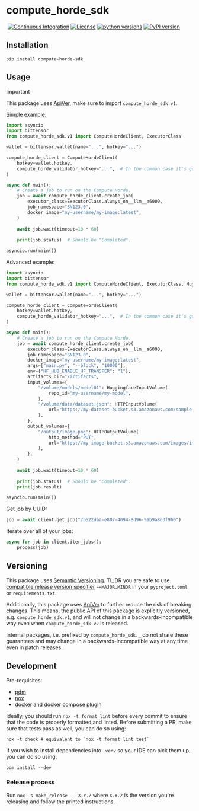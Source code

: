# compute_horde_sdk
&nbsp;[![Continuous Integration](https://github.com/backend-developers-ltd/compute-horde-sdk/workflows/Continuous%20Integration/badge.svg)](https://github.com/backend-developers-ltd/compute-horde-sdk/actions?query=workflow%3A%22Continuous+Integration%22)&nbsp;[![License](https://img.shields.io/pypi/l/compute_horde_sdk.svg?label=License)](https://pypi.python.org/pypi/compute_horde_sdk)&nbsp;[![python versions](https://img.shields.io/pypi/pyversions/compute_horde_sdk.svg?label=python%20versions)](https://pypi.python.org/pypi/compute_horde_sdk)&nbsp;[![PyPI version](https://img.shields.io/pypi/v/compute_horde_sdk.svg?label=PyPI%20version)](https://pypi.python.org/pypi/compute_horde_sdk)

## Installation

```
pip install compute-horde-sdk
```

## Usage

> [!IMPORTANT]
> This package uses [ApiVer](#versioning), make sure to import `compute_horde_sdk.v1`.

Simple example:

```python
import asyncio
import bittensor
from compute_horde_sdk.v1 import ComputeHordeClient, ExecutorClass

wallet = bittensor.wallet(name="...", hotkey="...")

compute_horde_client = ComputeHordeClient(
    hotkey=wallet.hotkey,
    compute_horde_validator_hotkey="...",  # In the common case it's going to be the same as the ss58 address of the hotkey above.
)

async def main():
    # Create a job to run on the Compute Horde.
    job = await compute_horde_client.create_job(
        executor_class=ExecutorClass.always_on__llm__a6000,
        job_namespace="SN123.0",
        docker_image="my-username/my-image:latest",
    )
    
    await job.wait(timeout=10 * 60)
    
    print(job.status)  # Should be "Completed".

asyncio.run(main())
```

Advanced example:

```python
import asyncio
import bittensor
from compute_horde_sdk.v1 import ComputeHordeClient, ExecutorClass, HuggingfaceInputVolume, HTTPInputVolume, HTTPOutputVolume

wallet = bittensor.wallet(name="...", hotkey="...")

compute_horde_client = ComputeHordeClient(
    hotkey=wallet.hotkey,
    compute_horde_validator_hotkey="...",  # In the common case it's going to be the same as the ss58 address of the hotkey above.
)

async def main():
    # Create a job to run on the Compute Horde.
    job = await compute_horde_client.create_job(
        executor_class=ExecutorClass.always_on__llm__a6000,
        job_namespace="SN123.0",
        docker_image="my-username/my-image:latest",
        args=["main.py", "--block", "10000"],
        env={"HF_HUB_ENABLE_HF_TRANSFER": "1"},
        artifacts_dir="/artifacts",
        input_volumes={
            "/volume/models/model01": HuggingfaceInputVolume(
                repo_id="my-username/my-model",
            ),
            "/volume/data/dataset.json": HTTPInputVolume(
                url="https://my-dataset-bucket.s3.amazonaws.com/sample-dataset/data.json",
            ),
        },
        output_volumes={
            "/output/image.png": HTTPOutputVolume(
                http_method="PUT",
                url="https://my-image-bucket.s3.amazonaws.com/images/image.png",
            ),
        },
    )
    
    await job.wait(timeout=10 * 60)
    
    print(job.status)  # Should be "Completed".
    print(job.result)

asyncio.run(main())
```

Get job by UUID:


```python
job = await client.get_job("7b522daa-e807-4094-8d96-99b9a863f960")
```

Iterate over all of your jobs:

```python
async for job in client.iter_jobs():
    process(job)
```

## Versioning

This package uses [Semantic Versioning](https://semver.org/spec/v2.0.0.html).
TL;DR you are safe to use [compatible release version specifier](https://packaging.python.org/en/latest/specifications/version-specifiers/#compatible-release) `~=MAJOR.MINOR` in your `pyproject.toml` or `requirements.txt`.

Additionally, this package uses [ApiVer](https://www.youtube.com/watch?v=FgcoAKchPjk) to further reduce the risk of breaking changes.
This means, the public API of this package is explicitly versioned, e.g. `compute_horde_sdk.v1`, and will not change in a backwards-incompatible way even when `compute_horde_sdk.v2` is released.

Internal packages, i.e. prefixed by `compute_horde_sdk._` do not share these guarantees and may change in a backwards-incompatible way at any time even in patch releases.


## Development


Pre-requisites:
- [pdm](https://pdm.fming.dev/)
- [nox](https://nox.thea.codes/en/stable/)
- [docker](https://www.docker.com/) and [docker compose plugin](https://docs.docker.com/compose/)


Ideally, you should run `nox -t format lint` before every commit to ensure that the code is properly formatted and linted.
Before submitting a PR, make sure that tests pass as well, you can do so using:
```
nox -t check # equivalent to `nox -t format lint test`
```

If you wish to install dependencies into `.venv` so your IDE can pick them up, you can do so using:
```
pdm install --dev
```

### Release process

Run `nox -s make_release -- X.Y.Z` where `X.Y.Z` is the version you're releasing and follow the printed instructions.
